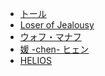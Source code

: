 
* <a href="/_note/text/user01-Thor">トール</a>
* <a href="/_note/text/user03-Lojy">Loser of Jealousy</a>
* <a href="/_note/text/user03-VohuManah">ウォフ・マナフ</a>
* <a href="/_note/text/user03-chen">媛 -chen- ヒェン</a>
* <a href="/_note/text/user04-HELIOS">HELIOS</a>
